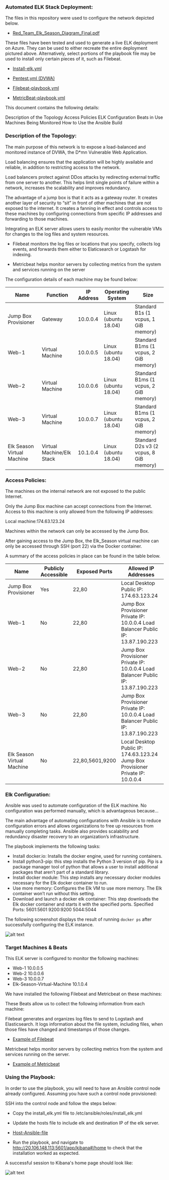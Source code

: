 ### Automated ELK Stack Deployment:



The files in this repository were used to configure the network depicted below.

  * [Red_Team_Elk_Season_Diagram_Final.pdf](https://github.com/Leland41/Project-1-Portfolio/blob/main/Diagrams/Red_Team_Elk_Season_Diagram_Final.pdf)

These files have been tested and used to generate a live ELK deployment on Azure. They can be used to either recreate the entire deployment pictured above. Alternatively, select portions of the playbook file may be used to install only certain pieces of it, such as Filebeat.


* [Install-elk.yml](https://github.com/Leland41/Project-1-Portfolio/blob/main/Ansible/Install-elk.yml)

* [Pentest.yml (DVWA)](https://github.com/Leland41/Project-1-Portfolio/blob/main/Ansible/Pentest.yml)

* [Filebeat-playbook.yml](https://github.com/Leland41/Project-1-Portfolio/blob/main/Ansible/Filebeat-playbook.yml)

* [MetricBeat-playbook.yml](https://github.com/Leland41/Project-1-Portfolio/blob/main/Ansible/Metricbeat-playbook.yml)

This document contains the following details:

Description of the Topology
Access Policies
ELK Configuration
Beats in Use
Machines Being Monitored
How to Use the Ansible Build



### Description of the Topology:



The main purpose of this network is to expose a load-balanced and monitored instance of DVWA, the D*mn Vulnerable Web Application.

Load balancing ensures that the application will be highly available and reliable, in addition to restricting access to the network.

Load balancers protect against DDos attacks by redirecting external traffic from one server to another. This helps limit single points of failure within a network, increases the scalability and improves redundancy. 
 
The advantage of a jump box is that it acts as a gateway router. It creates another layer of security to “sit” in front of other machines that are not exposed to the internet. It creates a fanning in effect and controls access to these machines by configuring connections from specific IP addresses and forwarding to those machines.  

Integrating an ELK server allows users to easily monitor the vulnerable VMs for changes to the log files and system resources.

* Filebeat monitors the log files or locations that you specify, collects log events, and forwards them either to Elaticsearch or Logstash for indexing. 

* Metricbeat helps monitor servers by collecting metrics from the system and services running on the server

The configuration details of each machine may be found below:

| Name | Function | IP Address | Operating System | Size |
|---|---|---|---|---|
| Jump Box Provisioner | Gateway | 10.0.0.4 | Linux (ubuntu 18.04) | Standard B1s (1 vcpus, 1 GiB memory) |
| Web-1  | Virtual Machine | 10.0.0.5 | Linux (ubuntu 18.04) | Standard B1ms (1 vcpus, 2 GiB memory) |
| Web-2  | Virtual Machine | 10.0.0.6 | Linux (ubuntu 18.04) | Standard B1ms (1 vcpus, 2 GiB memory) |
| Web-3  | Virtual Machine | 10.0.0.7 | Linux (ubuntu 18.04) | Standard B1ms (1 vcpus, 2 GiB memory) |
| Elk Season Virtual Machine | Virtual Machine/Elk Stack | 10.1.0.4 | Linux (ubuntu 18.04) | Standard D2s v3 (2 vcpus, 8 GiB memory) |



### Access Policies:



The machines on the internal network are not exposed to the public Internet. 

Only the Jump Box machine can accept connections from the Internet. Access to this machine is only allowed from the following IP addresses:

Local machine:174.63.123.24

Machines within the network can only be accessed by the Jump Box.

After gaining access to the Jump Box, the Elk_Season virtual machine can only be accessed through SSH (port 22) via the Docker container.

A summary of the access policies in place can be found in the table below.


| Name  | Publicly Accessible | Exposed Ports | Allowed IP Addresses |
|---|---|---|---|
| Jump Box Provisioner  | Yes | 22,80  | Local Desktop Public IP: 174.63.123.24 |
| Web-1 | No | 22,80 | Jump Box Provisioner Private IP: 10.0.0.4 Load Balancer Public IP: 13.87.190.223 |
| Web-2  | No  | 22,80  | Jump Box Provisioner Private IP: 10.0.0.4 Load Balancer Public IP: 13.87.190.223 |
| Web-3 | No | 22,80 | Jump Box Provisioner Private IP: 10.0.0.4 Load Balancer Public IP: 13.87.190.223 |
| Elk Season Virtual Machine | No  | 22,80,5601,9200  | Local Desktop Public IP: 174.63.123.24 Jump Box Provisioner Private IP: 10.0.0.4 |



### Elk Configuration:



Ansible was used to automate configuration of the ELK machine. No configuration was performed manually, which is advantageous because...

The main advantage of automating configurations with Ansible is to reduce configuration errors and allows organizations to free up resources from manually completing tasks. Ansible also provides scalability and redundancy disaster recovery to an organization’s infrastructure. 

The playbook implements the following tasks:

* Install docker.io: Installs the docker engine, used for running containers.
* Install python3-pip: this step installs the Python 3 version of pip. Pip is a package manager tool of python that allows a user to install additional packages that aren’t part of a standard library. 
* Install docker module: This step installs any necessary docker modules necessary for the Elk docker container to run.
* Use more memory: Configures the Elk VM to use more memory. The Elk container won’t run without this setting.
* Download and launch a docker elk container: This step downloads the Elk docker container and starts it with the specified ports.
  Specified Ports:
   5601:5601
   9200:9200
   5044:5044

The following screenshot displays the result of running `docker ps` after successfully configuring the ELK instance.


![alt text][logo]

[logo]: https://github.com/Leland41/Project-1-Portfolio/blob/main/Images/Docker.ps.PNG "Docker PS Image"



### Target Machines & Beats



This ELK server is configured to monitor the following machines:

* Web-1 10.0.0.5
* Web-2 10.0.0.6
* Web-3 10.0.0.7
* Elk-Season-Virtual-Machine 10.1.0.4

We have installed the following Filebeat and Metricbeat on these machines:

These Beats allow us to collect the following information from each machine:

Filebeat generates and organizes log files to send to Logstash and Elasticsearch. It logs information about the file system, including files, when those files have changed and timestamps of those changes. 

* [Example of Filebeat](https://github.com/Leland41/Project-1-Portfolio/blob/main/Images/filebeat%20example.PNG)

Metricbeat helps monitor servers by collecting metrics from the system and services running on the server. 

* [Example of Metricbeat](https://github.com/Leland41/Project-1-Portfolio/blob/main/Images/MetricBeat%20example.PNG)



### Using the Playbook:



In order to use the playbook, you will need to have an Ansible control node already configured. Assuming you have such a control node provisioned: 

SSH into the control node and follow the steps below:
* Copy the install_elk.yml file to /etc/ansible/roles/install_elk.yml
* Update the hosts file to include elk and destination IP of the elk server.

* [Host-Ansible-file](https://github.com/Leland41/Project-1-Portfolio/blob/main/Ansible/Hosts-Ansible-file)

* Run the playbook, and navigate to http://20.106.148.113:5601/app/kibana#/home to check that the installation worked as expected.

A successful session to Kibana's home page should look like:


![alt text][logo 2]

[logo 2]: https://github.com/Leland41/Project-1-Portfolio/blob/main/Images/Part5%20of%20Elk%20Project%20Kibana.PNG "Working Kibana" 

